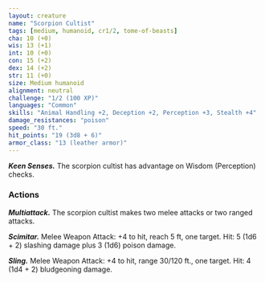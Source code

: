 ```yaml
---
layout: creature
name: "Scorpion Cultist"
tags: [medium, humanoid, cr1/2, tome-of-beasts]
cha: 10 (+0)
wis: 13 (+1)
int: 10 (+0)
con: 15 (+2)
dex: 14 (+2)
str: 11 (+0)
size: Medium humanoid
alignment: neutral
challenge: "1/2 (100 XP)"
languages: "Common"
skills: "Animal Handling +2, Deception +2, Perception +3, Stealth +4"
damage_resistances: "poison"
speed: "30 ft."
hit_points: "19 (3d8 + 6)"
armor_class: "13 (leather armor)"
---
```


***Keen Senses.*** The scorpion cultist has advantage on Wisdom (Perception) checks.

### Actions

***Multiattack.*** The scorpion cultist makes two melee attacks or two ranged attacks.

***Scimitar.*** Melee Weapon Attack: +4 to hit, reach 5 ft, one target. Hit: 5 (1d6 + 2) slashing damage plus 3 (1d6) poison damage.

***Sling.*** Melee Weapon Attack: +4 to hit, range 30/120 ft., one target. Hit: 4 (1d4 + 2) bludgeoning damage.

